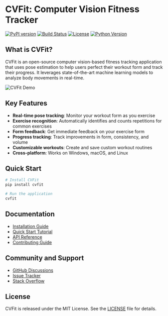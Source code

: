 # CVFit: Computer Vision Fitness Tracker

[![PyPI version](https://img.shields.io/pypi/v/cvfit.svg)](https://pypi.org/project/cvfit/)
[![Build Status](https://img.shields.io/github/workflow/status/s1d007/CVFit/Python%20CI)](https://github.com/s1d007/CVFit/actions)
[![License](https://img.shields.io/github/license/s1d007/CVFit)](https://github.com/s1d007/CVFit/blob/main/LICENSE)
[![Python Version](https://img.shields.io/pypi/pyversions/cvfit.svg)](https://pypi.org/project/cvfit/)

## What is CVFit?

CVFit is an open-source computer vision-based fitness tracking application that uses pose estimation to help users perfect their workout form and track their progress. It leverages state-of-the-art machine learning models to analyze body movements in real-time.

![CVFit Demo](resources/demo.gif)

## Key Features

- **Real-time pose tracking**: Monitor your workout form as you exercise
- **Exercise recognition**: Automatically identifies and counts repetitions for common exercises
- **Form feedback**: Get immediate feedback on your exercise form
- **Progress tracking**: Track improvements in form, consistency, and volume
- **Customizable workouts**: Create and save custom workout routines
- **Cross-platform**: Works on Windows, macOS, and Linux

## Quick Start

```bash
# Install CVFit
pip install cvfit

# Run the application
cvfit
```

## Documentation

- [Installation Guide](getting-started/installation.md)
- [Quick Start Tutorial](getting-started/quickstart.md)
- [API Reference](api/core.md)
- [Contributing Guide](../CONTRIBUTING.md)

## Community and Support

- [GitHub Discussions](https://github.com/s1d007/CVFit/discussions)
- [Issue Tracker](https://github.com/s1d007/CVFit/issues)
- [Stack Overflow](https://stackoverflow.com/questions/tagged/cvfit)

## License

CVFit is released under the MIT License. See the [LICENSE](../LICENSE) file for details.
